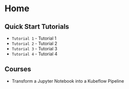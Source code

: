 # Home

## Quick Start Tutorials

* `Tutorial 1` - Tutorial 1
* `Tutorial 2` - Tutorial 2
* `Tutorial 3` - Tutorial 3
* `Tutorial 4` - Tutorial 4

## Courses

* Transform a Jupyter Notebook into a Kubeflow Pipeline

